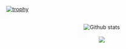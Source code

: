 [![trophy](https://github-profile-trophy.vercel.app/?username=Eric-Coutinho&theme=onedark)](https://github.com/ryo-ma/github-profile-trophy)
<!-- <div align="center">
      <img src="https://github-readme-stats.vercel.app/api?username=Eric-Coutinho&show_icons=true&title_color=fff&icon_color=79ff97&text_color=9f9f9f&bg_color=151515"/>
</div> -->
<br>
<div align="center">
      <img
        src="https://github-readme-stats.vercel.app/api/top-langs/?username=eric-coutinho&theme=dark&hide_border=false&include_all_commits=true&count_private=true&layout=compact"
        alt="Github stats"
      />
</div>
<br>
<div align="center">
      <img id="example-view" src="https://spotify-github-profile.kittinanx.com/api/view?uid=31vwslg7xullauhrtwjl7xiort6u&amp;cover_image=true&amp;theme=default&amp;show_offline=false&amp;background_color=121212&amp;interchange=true"uid=31vwslg7xullauhrtwjl7xiort6u&redirect=true">
</div>

